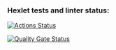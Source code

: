 ### Hexlet tests and linter status:
[![Actions Status](https://github.com/solmael/python-project-52/actions/workflows/hexlet-check.yml/badge.svg)](https://github.com/solmael/python-project-52/actions)

[![Quality Gate Status](https://sonarcloud.io/api/project_badges/measure?project=solmael_python-project-52&metric=alert_status)](https://sonarcloud.io/summary/new_code?id=solmael_python-project-52)